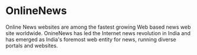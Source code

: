 # OnlineNews
Online News websites are among the fastest growing Web based news web site worldwide. OnineNews has led the Internet news revolution in India and has emerged as India's foremost web entity for news, running diverse portals and websites.
